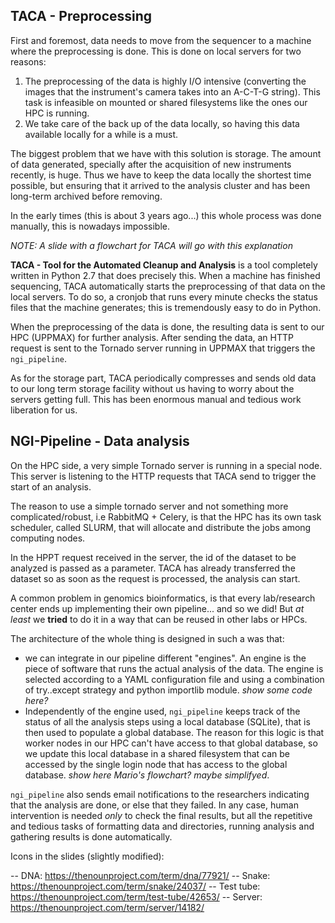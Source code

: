 ## TACA - Preprocessing

First and foremost, data needs to move from the sequencer to a machine where the
preprocessing is done. This is done on local servers for two reasons:

1. The preprocessing of the data is highly I/O intensive (converting the images
that the instrument's camera takes into an A-C-T-G string). This task is infeasible
on mounted or shared filesystems like the ones our HPC is running.
2. We take care of the back up of the data locally, so having this data available
locally for a while is a must.

The biggest problem that we have with this solution is storage. The amount of data
generated, specially after the acquisition of new instruments recently, is huge.
Thus we have to keep the data locally the shortest time possible, but ensuring that
it arrived to the analysis cluster and has been long-term archived before removing.

In the early times (this is about 3 years ago...) this whole process was done manually,
this is nowadays impossible.

_NOTE: A slide with a flowchart for TACA will go with this explanation_

**TACA - Tool for the Automated Cleanup and Analysis** is a tool completely written
in Python 2.7 that does precisely this. When a machine has finished sequencing, TACA
automatically starts the preprocessing of that data on the local servers. To do so,
a cronjob that runs every minute checks the status files that the machine generates;
this is tremendously easy to do in Python.

When the preprocessing of the data is done, the resulting data is sent to our HPC
(UPPMAX) for further analysis. After sending the data, an HTTP request is sent to the Tornado
server running in UPPMAX that triggers the `ngi_pipeline`.

As for the storage part, TACA periodically compresses and sends old data to our long
term storage facility without us having to worry about the servers getting full. This
has been enormous manual and tedious work liberation for us.

## NGI-Pipeline - Data analysis

On the HPC side, a very simple Tornado server is running in a special node. This server
is listening to the HTTP requests that TACA send to trigger the start of an analysis.

The reason to use a simple tornado server and not something more complicated/robust, i.e
RabbitMQ + Celery, is that the HPC has its own task scheduler, called SLURM, that
will allocate and distribute the jobs among computing nodes.

In the HPPT request received in the server, the id of the dataset to be analyzed is
passed as a parameter. TACA has already transferred the dataset so as soon as the
request is processed, the analysis can start.

A common problem in genomics bioinformatics, is that every lab/research center ends
up implementing their own pipeline... and so we did! But _at least_ we **tried** to do
it in a way that can be reused in other labs or HPCs.

The architecture of the whole thing is designed in such a was that:

* we can integrate in our pipeline different "engines". An engine is the piece of
software that runs the actual analysis of the data. The engine is selected according
to a YAML configuration file and using a combination of try..except strategy and
python importlib module. _show some code here?_
* Independently of the engine used, `ngi_pipeline` keeps track of the status of all
the analysis steps using a local database (SQLite), that is then used to populate a
global database. The reason for this logic is that worker nodes in our HPC can't have access
to that global database, so we update this local database in a shared filesystem
that can be accessed by the single login node that has access to the global database.
_show here Mario's flowchart? maybe simplifyed_.

`ngi_pipeline` also sends email notifications to the researchers indicating that the
analysis are done, or else that they failed. In any case, human intervention is
needed _only_ to check the final results, but all the repetitive and tedious tasks
of formatting data and directories, running analysis and gathering results is done
automatically.

Icons in the slides (slightly modified):

 -- DNA: https://thenounproject.com/term/dna/77921/
 -- Snake: https://thenounproject.com/term/snake/24037/
 -- Test tube: https://thenounproject.com/term/test-tube/42653/
 -- Server: https://thenounproject.com/term/server/14182/
